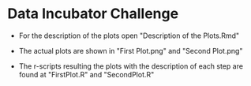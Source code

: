 # Data Incubator Challenge

- For the description of the plots open "Description of the Plots.Rmd"

- The actual plots are shown in "First Plot.png" and "Second Plot.png"

- The r-scripts resulting the plots with the description of each step are found at "FirstPlot.R" and "SecondPlot.R"
